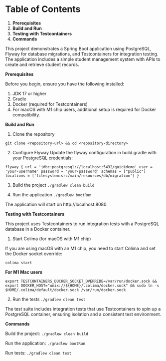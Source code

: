 # Table of Contents

1. **Prerequisites**
2. **Build and Run**
3. **Testing with Testcontainers**
4. **Commands**

This project demonstrates a Spring Boot application using PostgreSQL, Flyway for database
migrations, and Testcontainers for integration testing. The application includes a simple student
management system with APIs to create and retrieve student records.

**Prerequisites**

Before you begin, ensure you have the following installed:

1. JDK 17 or higher
2. Gradle
3. Docker (required for Testcontainers)
4. For macOS with M1 chip users, additional setup is required for Docker compatibility.


**Build and Run**

1. Clone the repository

`git clone <repository-url> && cd <repository-directory>`

2. Configure Flyway
   Update the flyway configuration in build.gradle with your PostgreSQL credentials:

`flyway {
url = 'jdbc:postgresql://localhost:5432/quickdemo'
user = 'your-username'
password = 'your-password'
schemas = ["public"]
locations = ['filesystem:src/main/resources/db/migration']
}`

3. Build the project
   `./gradlew clean build`

4. Run the application
   `./gradlew bootRun`

The application will start on http://localhost:8080.

**Testing with Testcontainers**

This project uses Testcontainers to run integration tests with a PostgreSQL database in a Docker
container.

1. Start Colima (for macOS with M1 chip)

If you are using macOS with an M1 chip, you need to start Colima and set the Docker socket override:

`colima start`

**For M1 Mac users**

`export TESTCONTAINERS_DOCKER_SOCKET_OVERRIDE=/var/run/docker.sock &&
export DOCKER_HOST="unix://${HOME}/.colima/docker.sock" &&
sudo ln -s $HOME/.colima/default/docker.sock /var/run/docker.sock`

2. Run the tests
   `./gradlew clean test`

The test suite includes integration tests that use Testcontainers to spin up a PostgreSQL container,
ensuring isolation and a consistent test environment.

**Commands**

Build the project: `./gradlew clean build`

Run the application: `./gradlew bootRun`

Run tests: `./gradlew clean test`

